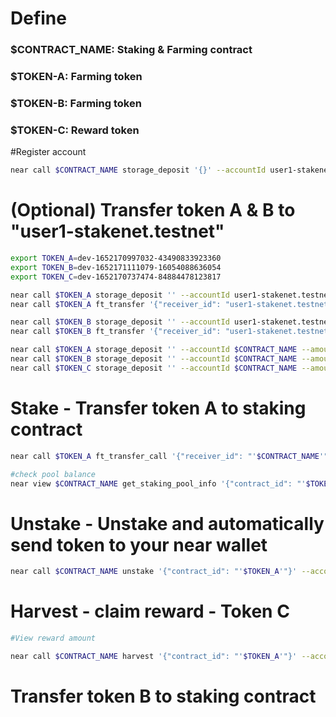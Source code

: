 # Define
### $CONTRACT_NAME: Staking & Farming contract
### $TOKEN-A: Farming token
### $TOKEN-B: Farming token
### $TOKEN-C: Reward token

#Register account
```sh
near call $CONTRACT_NAME storage_deposit '{}' --accountId user1-stakenet.testnet --deposit 1
```

# (Optional) Transfer token A & B to "user1-stakenet.testnet"
```sh
export TOKEN_A=dev-1652170997032-43490833923360
export TOKEN_B=dev-1652171111079-16054088636054
export TOKEN_C=dev-1652170737474-84884478123817

near call $TOKEN_A storage_deposit '' --accountId user1-stakenet.testnet --amount 0.00125
near call $TOKEN_A ft_transfer '{"receiver_id": "user1-stakenet.testnet", "amount": "100000000000000000"}' --accountId $TOKEN_A --amount 0.000000000000000000000001

near call $TOKEN_B storage_deposit '' --accountId user1-stakenet.testnet --amount 0.00125
near call $TOKEN_B ft_transfer '{"receiver_id": "user1-stakenet.testnet", "amount": "100000000000000000"}' --accountId $TOKEN_B --amount 0.000000000000000000000001

near call $TOKEN_A storage_deposit '' --accountId $CONTRACT_NAME --amount 0.00125
near call $TOKEN_B storage_deposit '' --accountId $CONTRACT_NAME --amount 0.00125
near call $TOKEN_C storage_deposit '' --accountId $CONTRACT_NAME --amount 0.00125
```
# Stake - Transfer token A to staking contract
```sh
near call $TOKEN_A ft_transfer_call '{"receiver_id": "'$CONTRACT_NAME'", "amount": "100", "msg": ""}' --accountId user1-stakenet.testnet --depositYocto 1 --gas 300000000000000

#check pool balance
near view $CONTRACT_NAME get_staking_pool_info '{"contract_id": "'$TOKEN_A'"}' 
```

# Unstake - Unstake and automatically send token to your near wallet
```sh
near call $CONTRACT_NAME unstake '{"contract_id": "'$TOKEN_A'"}' --accountId user1-stakenet.testnet --depositYocto 1 --gas 300000000000000

``` 

# Harvest - claim reward - Token C
```sh
#View reward amount 

near call $CONTRACT_NAME harvest '{"contract_id": "'$TOKEN_A'"}' --accountId user1-stakenet.testnet --depositYocto 1 --gas 300000000000000
```

# Transfer token B to staking contract
